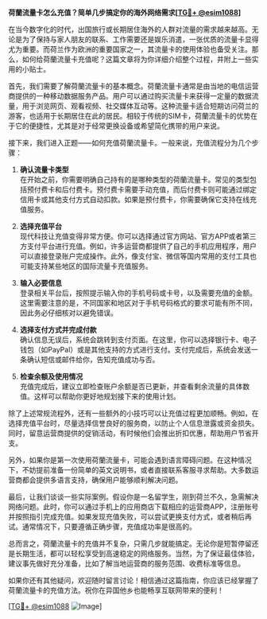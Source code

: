 **荷蘭流量卡怎么充值？简单几步搞定你的海外网络需求[[TG💪+ @esim1088](https://t.me/s/esim1088)]**

在当今数字化的时代，出国旅行或长期居住海外的人群对流量的需求越来越高。无论是为了保持与家人朋友的联系、工作需要还是娱乐消遣，一张优质的流量卡显得尤为重要。而荷兰作为欧洲的重要国家之一，其流量卡的使用体验也备受关注。那么，如何给荷蘭流量卡充值呢？这篇文章将为你详细介绍整个过程，并附上一些实用的小贴士。

首先，我们需要了解荷蘭流量卡的基本概念。荷蘭流量卡通常是由当地的电信运营商提供的一种移动数据服务产品。用户可以通过购买流量卡来获得一定量的数据流量，用于浏览网页、观看视频、社交媒体互动等。这种流量卡适合短期访问荷兰的游客，也适用于长期居住在此的居民。相较于传统的SIM卡，荷蘭流量卡的优势在于它的便捷性，尤其是对于经常更换设备或希望简化携带的用户来说。

接下来，我们进入正题——如何充值荷蘭流量卡。一般来说，充值流程分为几个步骤：

1. **确认流量卡类型**  
   在开始之前，你需要明确自己持有的是哪种类型的荷蘭流量卡。常见的类型包括预付费卡和后付费卡。预付费卡需要手动充值，而后付费卡则可能通过绑定信用卡或其他支付方式自动扣款。如果是预付费卡，你需要确保它支持在线充值服务。

2. **选择充值平台**  
   现代科技让充值变得非常方便。你可以选择通过官方网站、官方APP或者第三方支付平台进行充值。例如，许多运营商都提供了自己的手机应用程序，用户可以直接登录账户完成操作。此外，像支付宝、微信等国内常用的支付工具也可能支持某些地区的国际流量卡充值服务。

3. **输入必要信息**  
   登录相关平台后，按照提示输入你的手机号码或卡号，以及需要充值的金额。这里需要注意的是，不同国家和地区对于手机号码格式的要求可能有所不同，因此务必仔细核对以避免错误。

4. **选择支付方式并完成付款**  
   确认信息无误后，系统会跳转到支付页面。在这里，你可以选择银行卡、电子钱包（如PayPal）或是其他支持的方式进行支付。支付完成后，系统会发送一条确认短信或邮件给你，告知充值成功与否。

5. **检查余额及使用情况**  
   充值完成后，建议立即检查账户余额是否已更新，并查看剩余流量的具体数值。这样可以帮助你更好地规划接下来的使用计划。

除了上述常规流程外，还有一些额外的小技巧可以让充值过程更加顺畅。例如，在选择充值平台时，尽量选择信誉良好的服务商，以防止个人信息泄露或资金损失。同时，留意运营商提供的促销活动，有时候他们会推出折扣优惠，帮助用户节省开支。

另外，如果你是第一次使用荷蘭流量卡，可能会遇到语言障碍问题。在这种情况下，不妨提前准备一份简单的英文说明书，或者直接联系客服寻求帮助。大多数运营商都会提供多语言支持，确保用户能够顺利解决问题。

最后，让我们谈谈一些实际案例。假设你是一名留学生，刚到荷兰不久，急需解决网络问题。此时，你可以通过手机上的应用商店下载相应的运营商APP，注册账号并按照指引完成充值。如果发现充值失败，可以尝试更换支付方式，或者稍后再试。通常情况下，只要遵循正确步骤，充值成功率是很高的。

总而言之，荷蘭流量卡的充值并不复杂，只需几步就能搞定。无论你是短暂停留还是长期生活，都可以轻松享受到高速稳定的网络服务。当然，为了保证最佳体验，建议事先做好充分准备，比如了解当地运营商的服务范围、收费标准等信息。

如果你还有其他疑问，欢迎随时留言讨论！相信通过这篇指南，你应该已经掌握了荷蘭流量卡的充值方法。祝你在异国他乡也能畅享互联网带来的便利！

[[TG💪+ @esim1088](https://t.me/s/esim1088) ![Image](https://i.postimg.cc/4NQfJmqS/Snipaste-2025-05-13-00-14-12.png)]